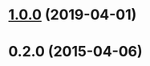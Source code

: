 # [1.0.0](https://github.com/aranasoft/coffeelint-teamcity/compare/v0.2.0...v1.0.0) (2019-04-01)



# 0.2.0 (2015-04-06)



